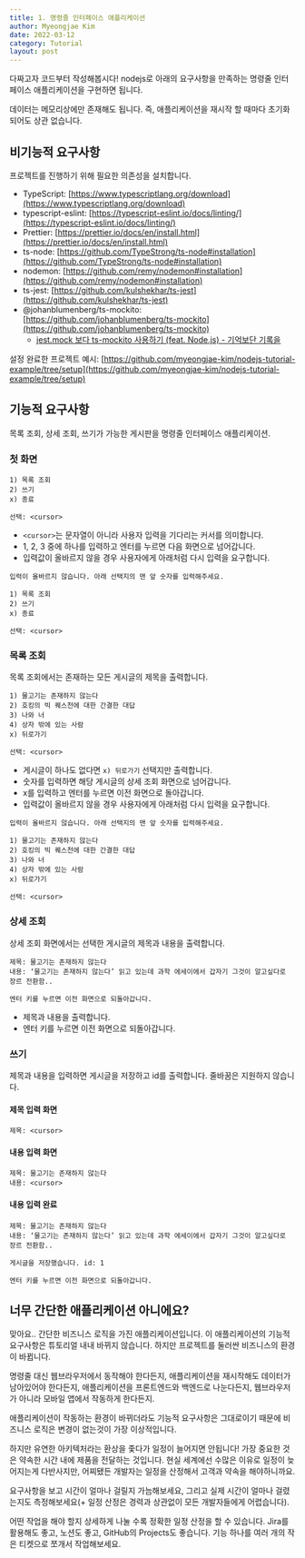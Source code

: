 ```yaml
---
title: 1. 명령줄 인터페이스 애플리케이션
author: Myeongjae Kim
date: 2022-03-12
category: Tutorial
layout: post
---
```


다짜고자 코드부터 작성해봅시다! nodejs로 아래의 요구사항을 만족하는 명령줄 인터페이스 애플리케이션을 구현하면 됩니다.

데이터는 메모리상에만 존재해도 됩니다. 즉, 애플리케이션을 재시작 할 때마다 초기화되어도 상관 없습니다.

## 비기능적 요구사항

프로젝트를 진행하기 위해 필요한 의존성을 설치합니다.

- TypeScript: [https://www.typescriptlang.org/download](https://www.typescriptlang.org/download)
- typescript-eslint: [https://typescript-eslint.io/docs/linting/](https://typescript-eslint.io/docs/linting/)
- Prettier: [https://prettier.io/docs/en/install.html](https://prettier.io/docs/en/install.html)
- ts-node: [https://github.com/TypeStrong/ts-node#installation](https://github.com/TypeStrong/ts-node#installation)
- nodemon: [https://github.com/remy/nodemon#installation](https://github.com/remy/nodemon#installation)
- ts-jest: [https://github.com/kulshekhar/ts-jest](https://github.com/kulshekhar/ts-jest)
- @johanblumenberg/ts-mockito: [https://github.com/johanblumenberg/ts-mockito](https://github.com/johanblumenberg/ts-mockito)
  - [jest.mock 보다 ts-mockito 사용하기 (feat. Node.js) - 기억보단 기록을](https://jojoldu.tistory.com/638)

설정 완료한 프로젝트 예시: [https://github.com/myeongjae-kim/nodejs-tutorial-example/tree/setup](https://github.com/myeongjae-kim/nodejs-tutorial-example/tree/setup)

## 기능적 요구사항

목록 조회, 상세 조회, 쓰기가 가능한 게시판을 명령줄 인터페이스 애플리케이션.

### 첫 화면

```
1) 목록 조회
2) 쓰기
x) 종료

선택: <cursor> 
```

- `<cursor>`는 문자열이 아니라 사용자 입력을 기다리는 커서를 의미합니다.
- 1, 2, 3 중에 하나를 입력하고 엔터를 누르면 다음 화면으로 넘어갑니다.
- 입력값이 올바르지 않을 경우 사용자에게 아래처럼 다시 입력을 요구합니다.

```
입력이 올바르지 않습니다. 아래 선택지의 맨 앞 숫자를 입력해주세요.

1) 목록 조회
2) 쓰기
x) 종료

선택: <cursor> 
```

### 목록 조회

목록 조회에서는 존재하는 모든 게시글의 제목을 출력합니다.

```
1) 물고기는 존재하지 않는다
2) 호킹의 빅 퀘스천에 대한 간결한 대답
3) 나와 너
4) 상자 밖에 있는 사람
x) 뒤로가기

선택: <cursor> 
```

- 게시글이 하나도 없다면 `x) 뒤로가기` 선택지만 출력합니다.
- 숫자를 입력하면 해당 게시글의 상세 조회 화면으로 넘어갑니다.
- x를 입력하고 엔터를 누르면 이전 화면으로 돌아갑니다.
- 입력값이 올바르지 않을 경우 사용자에게 아래처럼 다시 입력을 요구합니다.

```
입력이 올바르지 않습니다. 아래 선택지의 맨 앞 숫자를 입력해주세요.

1) 물고기는 존재하지 않는다
2) 호킹의 빅 퀘스천에 대한 간결한 대답
3) 나와 너
4) 상자 밖에 있는 사람
x) 뒤로가기

선택: <cursor> 
```

### 상세 조회

상세 조회 화면에서는 선택한 게시글의 제목과 내용을 출력합니다.

```
제목: 물고기는 존재하지 않는다
내용: ‘물고기는 존재하지 않는다’ 읽고 있는데 과학 에세이에서 갑자기 그것이 알고싶다로 장르 전환함..

엔터 키를 누르면 이전 화면으로 되돌아갑니다.
```

- 제목과 내용을 출력합니다.
- 엔터 키를 누르면 이전 화면으로 되돌아갑니다.

### 쓰기

제목과 내용을 입력하면 게시글을 저장하고 id를 출력합니다. 줄바꿈은 지원하지 않습니다.

#### 제목 입력 화면

```
제목: <cursor>
```

#### 내용 입력 화면

```
제목: 물고기는 존재하지 않는다
내용: <cursor>
```

#### 내용 입력 완료

```
제목: 물고기는 존재하지 않는다
내용: ‘물고기는 존재하지 않는다’ 읽고 있는데 과학 에세이에서 갑자기 그것이 알고싶다로 장르 전환함..

게시글을 저장했습니다. id: 1

엔터 키를 누르면 이전 화면으로 되돌아갑니다.
```

## 너무 간단한 애플리케이션 아니에요?

맞아요.. 간단한 비즈니스 로직을 가진 애플리케이션입니다. 이 애플리케이션의 기능적 요구사항은 튜토리얼 내내 바뀌지 않습니다. 하지만 프로젝트를 둘러싼 비즈니스의 환경이 바뀝니다.

명령줄 대신 웹브라우저에서 동작해야 한다든지, 애플리케이션을 재시작해도 데이터가 남아있어야 한다든지, 애플리케이션을 프론트엔드와 백엔드로 나눈다든지, 웹브라우저가 아니라 모바일 앱에서 작동하게 한다든지.

애플리케이션이 작동하는 환경이 바뀌더라도 기능적 요구사항은 그대로이기 때문에 비즈니스 로직은 변경이 없는것이 가장 이상적입니다.

하지만 유연한 아키텍처라는 환상을 좇다가 일정이 늘어지면 안됩니다! 가장 중요한 것은 약속한 시간 내에 제품을 전달하는 것입니다. 현실 세계에선 수많은 이유로 일정이 늦어지는게 다반사지만, 어찌됐든 개발자는 일정을 산정해서 고객과 약속을 해야하니까요.

요구사항을 보고 시간이 얼마나 걸릴지 가늠해보세요, 그리고 실제 시간이 얼마나 걸렸는지도 측정해보세요(+ 일정 산정은 경력과 상관없이 모든 개발자들에게 어렵습니다).

어떤 작업을 해야 할지 상세하게 나눌 수록 정확한 일정 산정을 할 수 있습니다. Jira를 활용해도 좋고, 노션도 좋고, GitHub의 Projects도 좋습니다. 기능 하나를 여러 개의 작은 티켓으로 쪼개서 작업해보세요.
